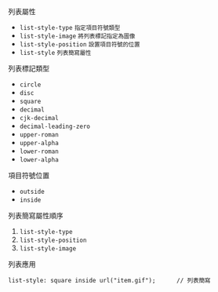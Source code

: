 列表屬性
- `list-style-type` <small>指定項目符號類型</small>
- `list-style-image` <small>將列表標記指定為圖像</small>
- `list-style-position` <small>設置項目符號的位置</small>
- `list-style`	<small>列表簡寫屬性</small>

列表標記類型
- `circle`
- `disc`
- `square`
- `decimal`
- `cjk-decimal`
- `decimal-leading-zero`
- `upper-roman`
- `upper-alpha`
- `lower-roman`
- `lower-alpha`

項目符號位置
- `outside`
- `inside`

列表簡寫屬性順序
1. `list-style-type`
2. `list-style-position`
3. `list-style-image`

列表應用
```
list-style: square inside url("item.gif");		// 列表簡寫
```